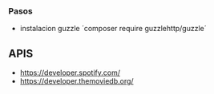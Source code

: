 ### Pasos

-   instalacion guzzle ´composer require guzzlehttp/guzzle´

## APIS

-   https://developer.spotify.com/
-   https://developer.themoviedb.org/
